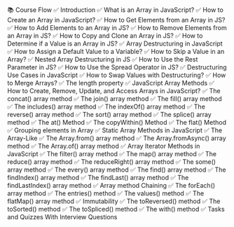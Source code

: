 📚 Course Flow
✅ Introduction
✅ What is an Array in JavaScript?
✅ How to Create an Array in JavaScript?
✅ How to Get Elements from an Array in JS?
✅ How to Add Elements to an Array in JS?
✅ How to Remove Elements from an Array in JS?
✅ How to Copy and Clone an Array in JS?
✅ How to Determine if a Value is an Array in JS?
✅ Array Destructuring in JavaScript
✅ How to Assign a Default Value to a Variable?
✅ How to Skip a Value in an Array?
✅ Nested Array Destructuring in JS
✅ How to Use the Rest Parameter in JS?
✅ How to Use the Spread Operator in JS?
✅ Destructuring Use Cases in JavaScript
✅ How to Swap Values with Destructuring?
✅ How to Merge Arrays?
✅ The length property
✅ JavaScript Array Methods
✅ How to Create, Remove, Update, and Access Arrays in JavaScript?
✅ The concat() array method
✅ The join() array method
✅ The fill() array method
✅ The includes() array method
✅ The indexOf() array method
✅ The reverse() array method
✅ The sort() array method
✅ The splice() array method
✅ The at() Method
✅ The copyWithin() Method
✅ The flat() Method
✅ Grouping elements in Array
✅ Static Array Methods in JavaScript
✅ The Array-Like
✅ The Array.from() array method
✅ The Array.fromAsync() array method
✅ The Array.of() array method
✅ Array Iterator Methods in JavaScript
✅ The filter() array method
✅ The map() array method
✅ The reduce() array method
✅ The reduceRight() array method
✅ The some() array method
✅ The every() array method
✅ The find() array method
✅ The findIndex() array method
✅ The findLast() array method
✅ The findLastIndex() array method
✅ Array method Chaining
✅ The forEach() array method
✅ The entries() method
✅ The values() method
✅ The flatMap() array method
✅ Immutability
✅ The toReversed() method
✅ The toSorted() method
✅ The toSpliced() method
✅ The with() method
✅ Tasks and Quizzes With Interview Questions
